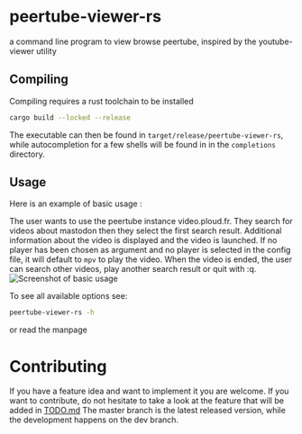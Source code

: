 peertube-viewer-rs
===

a command line program to view browse peertube, inspired by the youtube-viewer utility



Compiling
---

Compiling requires a rust toolchain to be installed

```bash
cargo build --locked --release
```

The executable can then be found in `target/release/peertube-viewer-rs`, while autocompletion for a few shells will be found in in the `completions` directory.



Usage
---
Here is an example of basic usage :

The user wants to use the peertube instance video.ploud.fr. They search for videos about mastodon then they select the first search result. Additional information about the video is displayed and the video is launched. If no player has been chosen as argument and no player is selected in the config file, it will default to `mpv` to play the video. When the video is ended, the user can search other videos, play another search result or quit with :q.
![Screenshot of basic usage](docs/src/screenshot.png?raw=true "Exemple usage")

To see all available options see:
```bash
peertube-viewer-rs -h
```
or read the manpage

Contributing
===

If you have a feature idea and want to implement it you are welcome.
If you want to contribute, do not hesitate to take a look at the feature that will be added in [TODO.md](TODO.md)
The master branch is the latest released version, while the development happens on the dev branch.

